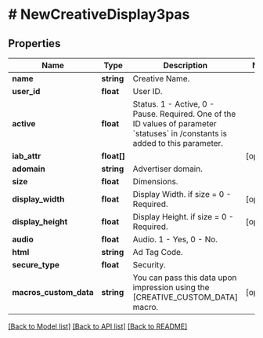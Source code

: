 # # NewCreativeDisplay3pas

## Properties

Name | Type | Description | Notes
------------ | ------------- | ------------- | -------------
**name** | **string** | Creative Name. | 
**user_id** | **float** | User ID. | 
**active** | **float** | Status. 1 - Active, 0 - Pause. Required. One of the ID values of parameter &#x60;statuses&#x60; in /constants is added to this parameter. | 
**iab_attr** | **float[]** |  | [optional] 
**adomain** | **string** | Advertiser domain. | 
**size** | **float** | Dimensions. | 
**display_width** | **float** | Display Width. if size &#x3D; 0 - Required. | [optional] 
**display_height** | **float** | Display Height. if size &#x3D; 0 - Required. | [optional] 
**audio** | **float** | Audio. 1 - Yes, 0 - No. | 
**html** | **string** | Ad Tag Code. | 
**secure_type** | **float** | Security. | 
**macros_custom_data** | **string** | You can pass this data upon impression using the [CREATIVE_CUSTOM_DATA] macro. | [optional] 

[[Back to Model list]](../../README.md#documentation-for-models) [[Back to API list]](../../README.md#documentation-for-api-endpoints) [[Back to README]](../../README.md)


